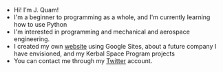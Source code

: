 - Hi! I’m J. Quam!
- I'm a beginner to programming as a whole, and I'm currently learning how to use Python
- I'm interested in programming and mechanical and aerospace engineering.
- I created my own [website](https://www.greenspaceaero.com/) using Google Sites, about a future company I have envisioned, and my Kerbal Space Program projects
- You can contact me through my [Twitter](https://twitter.com/josephius3) account.
<!---
thequamster/thequamster is a ✨ special ✨ repository because its `README.md` (this file) appears on your GitHub profile.
You can click the Preview link to take a look at your changes.
--->
